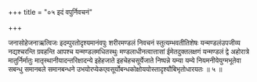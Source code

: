 +++
title = "०५ इदं वपुर्निवचनं"

+++

जनासोहेजनाऋत्विजः इदम्पुरतोदृश्यमानंवपुः शरीरमण्डलं निवचनं स्तुत्यम्भवतीतिशेषः यन्मण्डलंउपजीव्य नद्यश्चरन्ति ग्रवहन्ति आपश्च यन्मण्डलमधितस्थुः मण्डलाधीनत्वात्तासां ईमेतदुक्तलक्षणं यन्मण्डलं द्वे अहोरात्रे मातुर्निर्मातुः मातृस्थानीयादन्तरिक्षादन्ये इहेहजाते इहचेहचसूर्येजाते निष्पन्ने यम्या यम्ये नियमनीयेयुग्मभूतेवा सबन्धु समानबले समानबन्धने उभयोरप्येकएवसूर्योबन्धकोक्षोययोस्तादृश्यौबिभृतोधारयतः ॥ ५ ॥